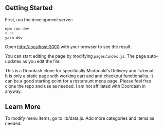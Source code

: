 ## Getting Started

First, run the development server:

```bash
npm run dev
# or
yarn dev
```

Open [http://localhost:3000](http://localhost:3000) with your browser to see the result.

You can start editing the page by modifying `pages/index.js`. The page auto-updates as you edit the file.

This is a Doordash clone for specifically Mcdonald's Delivery and Takeout. It is only a static page with working cart and and checkout functionality. It can be a good starting point for a restaraunt menu page. Please feel free clone the repo and use as needed. I am not affiliated with Doordash in anyway.

## Learn More

To modify menu items, go to lib/data.js. Add more categories and items as needed.
